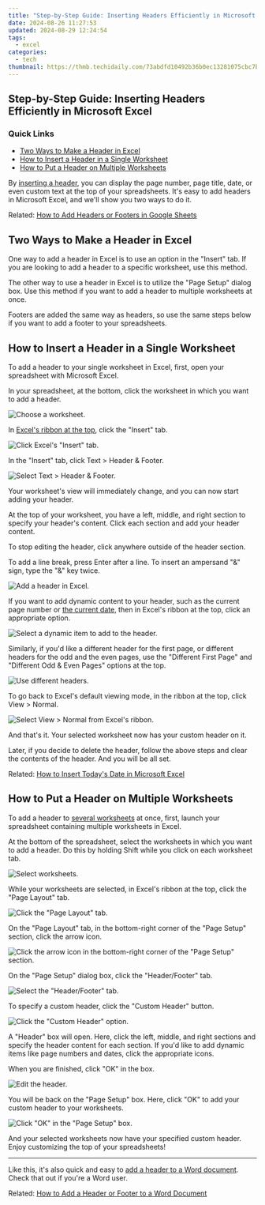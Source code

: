 ```yaml
---
title: "Step-by-Step Guide: Inserting Headers Efficiently in Microsoft Excel"
date: 2024-08-26 11:27:53
updated: 2024-08-29 12:24:54
tags:
  - excel
categories:
  - tech
thumbnail: https://thmb.techidaily.com/73abdfd10492b36b0ec13281075cbc7b6e3a883e9a5916409aa47120b2bf9f6f.jpg
---
```


## Step-by-Step Guide: Inserting Headers Efficiently in Microsoft Excel

### Quick Links

* [Two Ways to Make a Header in Excel](https://fox-glue.techidaily.com/new-in-2024-top-tips-for-sharper-images-on-google-meet-calls/)
* [How to Insert a Header in a Single Worksheet](https://apple-account.techidaily.com/in-2024-how-to-remove-the-two-factor-authentication-on-apple-iphone-7-by-drfone-ios/)
* [How to Put a Header on Multiple Worksheets](https://tech-revival.techidaily.com/the-flip-side-of-free-ai-counseling-services/)

 By [inserting a header](https://phone-solutions.techidaily.com/bypassreset-pop-8-phone-screen-passcodepatternpin-by-drfone-android-unlock-android-unlock/), you can display the page number, page title, date, or even custom text at the top of your spreadsheets. It's easy to add headers in Microsoft Excel, and we'll show you two ways to do it.

Related: [How to Add Headers or Footers in Google Sheets](https://phone-solutions.techidaily.com/bypassreset-pop-8-phone-screen-passcodepatternpin-by-drfone-android-unlock-android-unlock/) 

##  Two Ways to Make a Header in Excel

 One way to add a header in Excel is to use an option in the "Insert" tab. If you are looking to add a header to a specific worksheet, use this method.

 The other way to use a header in Excel is to utilize the "Page Setup" dialog box. Use this method if you want to add a header to multiple worksheets at once.

 Footers are added the same way as headers, so use the same steps below if you want to add a footer to your spreadsheets.

##  How to Insert a Header in a Single Worksheet

 To add a header to your single worksheet in Excel, first, open your spreadsheet with Microsoft Excel.

 In your spreadsheet, at the bottom, click the worksheet in which you want to add a header.

![Choose a worksheet.](https://static1.howtogeekimages.com/wordpress/wp-content/uploads/2022/01/1-excel-select-worksheet.png) 

 In [Excel's ribbon at the top](https://screen-mirror.techidaily.com/in-2024-how-to-mirror-honor-play-40c-to-mac-drfone-by-drfone-android/), click the "Insert" tab.

![Click Excel's &quot;Insert&quot; tab.](https://static1.howtogeekimages.com/wordpress/wp-content/uploads/2022/01/2-excel-insert-tab.png) 

 In the "Insert" tab, click Text > Header & Footer.

![Select Text > Header & Footer.](https://static1.howtogeekimages.com/wordpress/wp-content/uploads/2022/01/3-excel-add-header.png) 

 Your worksheet's view will immediately change, and you can now start adding your header.

 At the top of your worksheet, you have a left, middle, and right section to specify your header's content. Click each section and add your header content.

 To stop editing the header, click anywhere outside of the header section.

 To add a line break, press Enter after a line. To insert an ampersand "&" sign, type the "&" key twice.

![Add a header in Excel.](https://static1.howtogeekimages.com/wordpress/wp-content/uploads/2022/01/4-excel-edit-header.png) 

 If you want to add dynamic content to your header, such as the current page number or [the current date](https://blog-min.techidaily.com/how-to-recover-deleted-photos-from-android-gallery-app-on-redmi-note-12-5g-by-stellar-photo-recovery-android-mobile-photo-recover/), then in Excel's ribbon at the top, click an appropriate option.

![Select a dynamic item to add to the header.](https://static1.howtogeekimages.com/wordpress/wp-content/uploads/2022/01/5-dynamic-header-items.png) 

 Similarly, if you'd like a different header for the first page, or different headers for the odd and the even pages, use the "Different First Page" and "Different Odd & Even Pages" options at the top.

![Use different headers.](https://static1.howtogeekimages.com/wordpress/wp-content/uploads/2022/01/6-different-header.png) 

 To go back to Excel's default viewing mode, in the ribbon at the top, click View > Normal.

![Select View > Normal from Excel's ribbon.](https://static1.howtogeekimages.com/wordpress/wp-content/uploads/2022/01/7-excel-normal-view.png) 

 And that's it. Your selected worksheet now has your custom header on it.

 Later, if you decide to delete the header, follow the above steps and clear the contents of the header. And you will be all set.

Related: [How to Insert Today's Date in Microsoft Excel](https://blog-min.techidaily.com/how-to-recover-deleted-photos-from-android-gallery-app-on-redmi-note-12-5g-by-stellar-photo-recovery-android-mobile-photo-recover/) 

##  How to Put a Header on Multiple Worksheets

 To add a header to [several worksheets](https://article-files.techidaily.com/complete-review-for-hero4-black-for-2024/) at once, first, launch your spreadsheet containing multiple worksheets in Excel.

 At the bottom of the spreadsheet, select the worksheets in which you want to add a header. Do this by holding Shift while you click on each worksheet tab.

![Select worksheets.](https://static1.howtogeekimages.com/wordpress/wp-content/uploads/2022/01/8-excel-select-multiple-worksheets.png) 

 While your worksheets are selected, in Excel's ribbon at the top, click the "Page Layout" tab.

![Click the "Page Layout" tab.](https://static1.howtogeekimages.com/wordpress/wp-content/uploads/2022/01/9-excel-page-layout.png) 

 On the "Page Layout" tab, in the bottom-right corner of the "Page Setup" section, click the arrow icon.

![Click the arrow icon in the bottom-right corner of the "Page Setup" section.](https://static1.howtogeekimages.com/wordpress/wp-content/uploads/2022/01/10-excel-page-setup.png) 

 On the "Page Setup" dialog box, click the "Header/Footer" tab.

![Select the "Header/Footer" tab.](https://static1.howtogeekimages.com/wordpress/wp-content/uploads/2022/01/11-excel-header-footer.png) 

 To specify a custom header, click the "Custom Header" button.

![Click the "Custom Header" option.](https://static1.howtogeekimages.com/wordpress/wp-content/uploads/2022/01/12-excel-custom-header.png) 

 A "Header" box will open. Here, click the left, middle, and right sections and specify the header content for each section. If you'd like to add dynamic items like page numbers and dates, click the appropriate icons.

 When you are finished, click "OK" in the box.

![Edit the header.](https://static1.howtogeekimages.com/wordpress/wp-content/uploads/2022/01/13-excel-edit-header.png) 

 You will be back on the "Page Setup" box. Here, click "OK" to add your custom header to your worksheets.

![Click "OK" in the "Page Setup" box.](https://static1.howtogeekimages.com/wordpress/wp-content/uploads/2022/01/14-finish-adding-header.png) 

 And your selected worksheets now have your specified custom header. Enjoy customizing the top of your spreadsheets!

---

 Like this, it's also quick and easy to [add a header to a Word document](https://extra-support.techidaily.com/new-simple-steps-to-change-iphones-call-alert-sounds/). Check that out if you're a Word user.

Related: [How to Add a Header or Footer to a Word Document](https://extra-support.techidaily.com/new-simple-steps-to-change-iphones-call-alert-sounds/)

<ins class="adsbygoogle"
     style="display:block"
     data-ad-format="autorelaxed"
     data-ad-client="ca-pub-7571918770474297"
     data-ad-slot="1223367746"></ins>



<ins class="adsbygoogle"
     style="display:block"
     data-ad-client="ca-pub-7571918770474297"
     data-ad-slot="8358498916"
     data-ad-format="auto"
     data-full-width-responsive="true"></ins>
